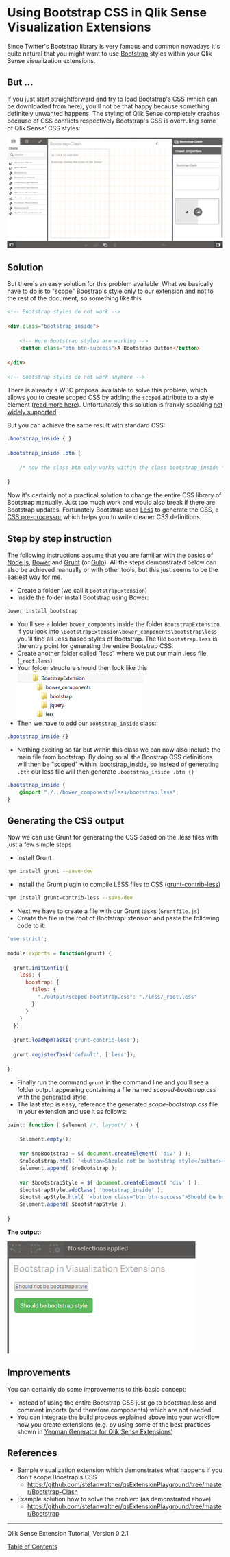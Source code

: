 # Using Bootstrap CSS in Qlik Sense Visualization Extensions



Since Twitter's Bootstrap library is very famous and common nowadays it's quite natural that you might want to use [Bootstrap](http://getbootstrap.com/) styles within your Qlik Sense visualization extensions.

## But ...
If you just start straightforward and try to load Bootstrap's CSS (which can be downloaded from here), you'll not be that happy because something definitely unwanted happens. The styling of Qlik Sense completely crashes because of CSS conflicts respectively Bootstrap's CSS is overruling some of Qlik Sense' CSS styles:

![](images/5000/5000_Boostrap_Clash.png)

## Solution
But there's an easy solution for this problem available. What we basically have to do is to "scope" Boostrap's style only to our extension and not to the rest of the document, so something like this

```html
<!-- Bootstrap styles do not work -->

<div class="bootstrap_inside">

	<!-- Here Bootstrap styles are working -->
	<button class="btn btn-success">A Bootstrap Button</button>	

</div>

<!-- Bootstrap styles do not work anymore -->
```

There is already a W3C proposal available to solve this problem, which allows you to create scoped CSS by adding the `scoped` attribute to a style element ([read more here](http://html5doctor.com/the-scoped-attribute/)). Unfortunately this solution is frankly speaking [not widely supported](http://caniuse.com/#search=scoped).

But you can achieve the same result with standard CSS:

```css
.bootstrap_inside { }

.bootstrap_inside .btn {

	/* now the class btn only works within the class bootstrap_inside */

}
```

Now it's certainly not a practical solution to change the entire CSS library of Bootstrap manually. Just too much work and would also break if there are Bootstrap updates. Fortunately Bootstrap uses [Less](http://lesscss.org/) to generate the CSS, a [CSS pre-processor](http://www.vanseodesign.com/css/css-preprocessors/) which helps you to write cleaner CSS definitions.

## Step by step instruction

The following instructions assume that you are familiar with the basics of [Node.js](https://nodejs.org/), [Bower](http://bower.io/) and [Grunt](http://gruntjs.com/) (or [Gulp](http://gulpjs.com/)). All the steps demonstrated below can also be achieved manually or with other tools, but this just seems to be the easiest way for me.


* Create a folder (we call it `BootstrapExtension`)
* Inside the folder install Bootstrap using Bower:
```bash
bower install bootstrap
```
* You'll see a folder `bower_compoents` inside the folder `BootstrapExtension`. If you look into `\BootstrapExtension\bower_components\bootstrap\less` you'll find all .less based styles of Bootstrap. The file `bootstrap.less` is the entry point for generating the entire Bootstrap CSS.
* Create another folder called "less" where we put our main .less file (`_root.less`)
* Your folder structure should then look like this  
![](images/5000/5000_FolderStructure.png)
* Then we have to add our `bootstrap_inside` class:
```css
.bootstrap_inside {}
```
* Nothing exciting so far but within this class we can now also include the main file from bootstrap. By doing so all the Boostrap CSS definitions will then be "scoped" within .bootstrap_inside, so instead of generating `.btn` our less file will then generate `.bootstrap_inside .btn {}`
```css
.bootstrap_inside {
	@import "./../bower_components/less/bootstrap.less";
}
```

## Generating the CSS output
Now we can use Grunt for generating the CSS based on the .less files with just a few simple steps

* Install Grunt

```bash
npm install grunt --save-dev
```

* Install the Grunt plugin to compile LESS files to CSS ([grunt-contrib-less](https://github.com/gruntjs/grunt-contrib-less))
```bash
npm install grunt-contrib-less --save-dev
```
* Next we have to create a file with our Grunt tasks (`Gruntfile.js`)
* Create the file in the root of BootstrapExtension and paste the following code to it:

```javascript
'use strict';

module.exports = function(grunt) {

  grunt.initConfig({
    less: {
	  boostrap: {
	  	files: {
		  "./output/scoped-bootstrap.css": "./less/_root.less"
	  	}	
	  }
	}
  });

  grunt.loadNpmTasks('grunt-contrib-less');

  grunt.registerTask('default', ['less']);

};
```

* Finally run the command `grunt` in the command line and you'll see a folder output appearing containing a file named *scoped-bootstrap.css* with the generated style
* The last step is easy, reference the generated *scope-bootstrap.css* file in your extension and use it as follows:

```javascript
paint: function ( $element /*, layout*/ ) {

	$element.empty();

	var $noBootstrap = $( document.createElement( 'div' ) );
	$noBootstrap.html( '<button>Should not be bootstrap style</button><br/><br/>' );
	$element.append( $noBootstrap );

	var $bootstrapStyle = $( document.createElement( 'div' ) );
	$bootstrapStyle.addClass( 'bootstrap_inside' );
	$bootstrapStyle.html( '<button class="btn btn-success">Should be bootstrap style</button><br/>' );
	$element.append( $bootstrapStyle );

}
```


**The output:**

![](images/5000/5000_Bootstrap_styled_button.png)

## Improvements
You can certainly do some improvements to this basic concept:

* Instead of using the entire Bootstrap CSS just go to bootstrap.less and comment imports (and therefore components) which are not needed
* You can integrate the build process explained above into your workflow how you create extensions (e.g. by using some of the best practices shown in [Yeoman Generator for Qlik Sense Extensions](https://github.com/stefanwalther/generator-qsExtension))


## References

* Sample visualization extension which demonstrates what happens if you don't scope Boostrap's CSS
	* https://github.com/stefanwalther/qsExtensionPlayground/tree/master/Bootstrap-Clash
* Example solution how to solve the problem (as demonstrated above)
	* https://github.com/stefanwalther/qsExtensionPlayground/tree/master/Bootstrap


---
Qlik Sense Extension Tutorial, Version 0.2.1

[Table of Contents](00-TOC.md)